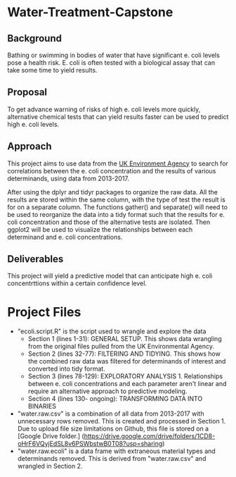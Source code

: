 # Water-Treatment-Capstone

## Background

Bathing or swimming in bodies of water that have significant e. coli levels pose a health risk. E. coli is often tested with a biological assay that can take some time to yield results. 

## Proposal

To get advance warning of risks of high e. coli levels more quickly, alternative chemical tests that can yield results faster can be used to predict high e. coli levels.

## Approach

This project aims to use data from the [UK Environment Agency](http://environment.data.gov.uk/water-quality/view/landing) to search for correlations between the e. coli concentration and the results of various determinands, using data from 2013-2017.

After using the dplyr and tidyr packages to organize the raw data. All the results are stored within the same column, with the type of test the result is for on a separate column. The functions gather() and separate() will need to be used to reorganize the data into a tidy format such that the results for e. coli concentration and those of the alternative tests are isolated. Then ggplot2 will be used to visualize the relationships between each determinand and e. coli concentrations.

## Deliverables

This project will yield a predictive model that can anticipate high e. coli concentrttions within a certain confidence level.

# Project Files

- "ecoli.script.R" is the script used to wrangle and explore the data
    - Section 1 (lines 1-31): GENERAL SETUP. This shows data wrangling from the original files pulled from the UK Environmental Agency.
    - Section 2 (lines 32-77): FILTERING AND TIDYING. This shows how the combined raw data was filtered for determinands of interest and converted into tidy format.
    - Section 3 (lines 78-129): EXPLORATORY ANALYSIS 1. Relationships between e. coli concentrations and each parameter aren't linear and require an alternative approach to predictive modeling.
    - Section 4 (lines 130- ongoing): TRANSFORMING DATA INTO BINARIES
- "water.raw.csv" is a combination of all data from 2013-2017 with unnecessary rows removed. This is created and processed in Section 1. Due to upload file size limitations on Github, this file is stored on a [Google Drive folder.] (https://drive.google.com/drive/folders/1CD8-oHrF6VQyjEdSL8v6PSWbstwB0T08?usp=sharing)
- "water.raw.ecoli" is a data frame with extraneous material types and determinands removed. This is derived from "water.raw.csv" and wrangled in Section 2.
